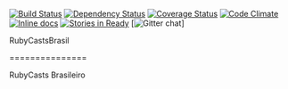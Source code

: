 [![Build Status](https://travis-ci.org/RubyCastsBrasil/RubyCastsBrasil.svg?branch=master)](https://travis-ci.org/RubyCastsBrasil/RubyCastsBrasil)
[![Dependency Status](https://gemnasium.com/RubyCastsBrasil/RubyCastsBrasil.svg)](https://gemnasium.com/RubyCastsBrasil/RubyCastsBrasil)
[![Coverage Status](https://img.shields.io/coveralls/RubyCastsBrasil/RubyCastsBrasil.svg)](https://coveralls.io/r/RubyCastsBrasil/RubyCastsBrasil)
[![Code Climate](https://codeclimate.com/github/RubyCastsBrasil/RubyCastsBrasil.png)](https://codeclimate.com/github/RubyCastsBrasil/RubyCastsBrasil)
[![Inline docs](http://inch-ci.org/github/RubyCastsBrasil/RubyCastsBrasil.png?branch=master)](http://inch-ci.org/github/RubyCastsBrasil/RubyCastsBrasil)
[![Stories in Ready](https://badge.waffle.io/RubyCastsBrasil/RubyCastsBrasil.png?label=ready&title=Ready)](https://waffle.io/RubyCastsBrasil/RubyCastsBrasil)
[![Gitter chat](https://badges.gitter.im/RubyCastsBrasil/RubyCastsBrasil.png)]

RubyCastsBrasil


===============

RubyCasts Brasileiro
